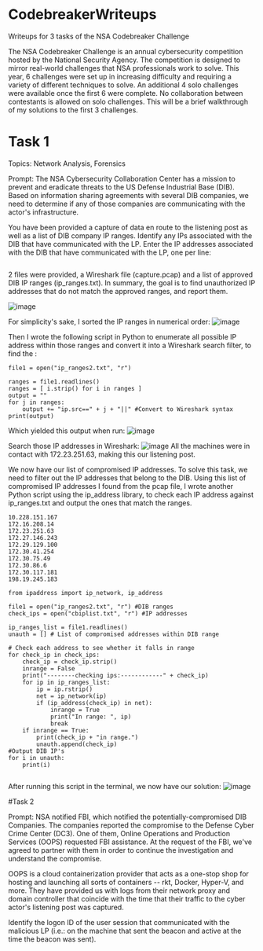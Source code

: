 # CodebreakerWriteups
Writeups for 3 tasks of the NSA Codebreaker Challenge

The NSA Codebreaker Challenge is an annual cybersecurity competition hosted by the National Security Agency. The competition is designed to mirror real-world challenges that NSA professionals work to solve. This year, 6 challenges were set up in increasing difficulty and requiring a variety of different techniques to solve. An additional 4 solo challenges were available once the first 6 were complete. No collaboration between contestants is allowed on solo challenges. 
This will be a brief walkthrough of my solutions to the first 3 challenges.

# Task 1
Topics: Network Analysis, Forensics

Prompt: The NSA Cybersecurity Collaboration Center has a mission to prevent and eradicate threats to the US Defense Industrial Base (DIB). Based on information sharing agreements with several DIB companies, we need to determine if any of those companies are communicating with the actor's infrastructure.

You have been provided a capture of data en route to the listening post as well as a list of DIB company IP ranges. Identify any IPs associated with the DIB that have communicated with the LP.
Enter the IP addresses associated with the DIB that have communicated with the LP, one per line: 
```
```


2 files were provided, a Wireshark file (capture.pcap) and a list of approved DIB IP ranges (ip_ranges.txt). In summary, the goal is to find unauthorized IP addresses that do not match the approved ranges, and report them.

![image](https://media.github.tamu.edu/user/17583/files/d6b66980-c7f0-11ec-8438-6784c7669612)

For simplicity's sake, I sorted the IP ranges in numerical order:
![image](https://media.github.tamu.edu/user/17583/files/ea1b0200-c7fb-11ec-8a44-d322caa371d5)

Then I wrote the following script in Python to enumerate all possible IP address within those ranges and convert it into a Wireshark search filter, to find the :
```
file1 = open("ip_ranges2.txt", "r")

ranges = file1.readlines()
ranges = [ i.strip() for i in ranges ]
output = ""
for j in ranges:
	output += "ip.src==" + j + "||" #Convert to Wireshark syntax
print(output)
```
Which yielded this output when run:
![image](https://media.github.tamu.edu/user/17583/files/83a6db80-c81d-11ec-816e-d9560e514fd1)

Search those IP addresses in Wireshark:
![image](https://media.github.tamu.edu/user/17583/files/121b5d00-c81e-11ec-9aa1-ff8d3900391f)
All the machines were in contact with 172.23.251.63, making this our listening post. 

We now have our list of compromised IP addresses. To solve this task, we need to filter out the IP addresses that belong to the DIB.
Using this list of compromised IP addresses I found from the pcap file, I wrote another Python script using the ip_address library, to check each IP address against ip_ranges.txt and output the ones that match the ranges.
``` IP Addresses:
10.228.151.167
172.16.208.14
172.23.251.63
172.27.146.243
172.29.129.100
172.30.41.254
172.30.75.49
172.30.86.6
172.30.117.181
198.19.245.183
```

``` 
from ipaddress import ip_network, ip_address

file1 = open("ip_ranges2.txt", "r") #DIB ranges
check_ips = open("cbiplist.txt", "r") #IP addresses

ip_ranges_list = file1.readlines()
unauth = [] # List of compromised addresses within DIB range

# Check each address to see whether it falls in range
for check_ip in check_ips:
	check_ip = check_ip.strip()
	inrange = False
	print("--------checking ips:------------" + check_ip)
	for ip in ip_ranges_list:
		ip = ip.rstrip()
		net = ip_network(ip)
		if (ip_address(check_ip) in net):
			inrange = True
			print("In range: ", ip)
			break
	if inrange == True:
		print(check_ip + "in range.")
		unauth.append(check_ip)
#Output DIB IP's
for i in unauth:
	print(i)
		
```
After running this script in the terminal, we now have our solution:
![image](https://media.github.tamu.edu/user/17583/files/5827ef00-c825-11ec-994c-b980be592fd2)


#Task 2

Prompt: NSA notified FBI, which notified the potentially-compromised DIB Companies. The companies reported the compromise to the Defense Cyber Crime Center (DC3). One of them, Online Operations and Production Services (OOPS) requested FBI assistance. At the request of the FBI, we've agreed to partner with them in order to continue the investigation and understand the compromise.

OOPS is a cloud containerization provider that acts as a one-stop shop for hosting and launching all sorts of containers -- rkt, Docker, Hyper-V, and more. They have provided us with logs from their network proxy and domain controller that coincide with the time that their traffic to the cyber actor's listening post was captured.

Identify the logon ID of the user session that communicated with the malicious LP (i.e.: on the machine that sent the beacon and active at the time the beacon was sent).





